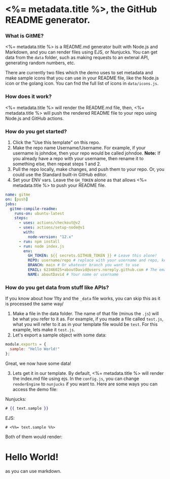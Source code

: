 # <%= metadata.title %>, the GitHub README generator.

### What is GitME?

<%= metadata.title %> is a README.md generator built with Node.js and Markdown, and you can render files using EJS, or Nunjucks.
You can get data from the `data` folder, such as making requests to an extenal API, generating random numbers, etc.

There are currently two files which the demo uses to set metadata and make sample icons that you can use in your README file,
like the Node.js icon or the golang icon. You can fnd the full list of icons in `data/icons.js`.

### How does it work?

<%= metadata.title %> will render the README.md file, then, <%= metadata.title %> will push the rendered README file to your repo using Node.js and GitHub actions.

### How do you get started?

1. Click the "Use this template" on this repo.
2. Make the repo name Username/Username. For example, if your username is johndoe, then your repo would be called johndoe.
   **Note:** If you already have a repo with your username, then rename it to something else, then repeat steps 1 and 2.
3. Pull the repo locally, make changes, and push them to your repo. Or, you could use the Standard built-in GitHub editor.
4. Set your ENV vars. Leave the `GH_TOKEN` alone as that allows <%= metadata.title %> to push your README file.

```yml
name: gitme
on: [push]
jobs:
  gitme-compile-readme:
    runs-on: ubuntu-latest
    steps:
      - uses: actions/checkout@v2
      - uses: actions/setup-node@v1
        with:
          node-version: "12.x"
      - run: npm install
      - run: node index.js
        env:
          GH_TOKEN: ${{ secrets.GITHUB_TOKEN }} # Leave this alone!
          REPO: username/repo # replace with your username and repo, keep the "/"
          BRANCH: main # Or whatever branch you want to use
          EMAIL: 62346025+aboutDavid@users.noreply.github.com # The email you use for Git Commits.
          NAME: aboutDavid # Your name or username
```

### How do you get data from stuff like APIs?

If you know about how 11ty and the `_data` file works, you can skip this as it is processed the same way/

1. Make a file in the data folder. The name of that file (minus the `.js`) will be what you refer to it as.
   For example, if you made a file called `test.js`, what you will refer to it as in your template file would be `test`. For this example, lets make it `test.js`.
2. Let's export a sample object with some data:

```js
module.exports = {
  sample: "Hello World!"
};
```

Great, we now have some data!

3. Lets get it in our template. By default, <%= metadata.title %> will render the index.md file using ejs.
   In the `config.js`, you can change `renderEngine` to `nunjucks` if you want to. Here are some ways you can access the demo file:

Nunjucks:

```hbs
# {{ text.sample }}
```

EJS:

```ejs
# <%%= text.sample %%>
```

Both of them would render:

# Hello World!

as you can use markdown.
